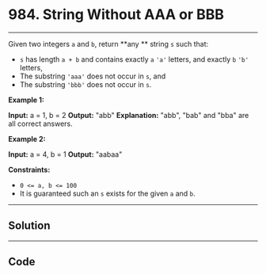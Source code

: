 # 984. String Without AAA or BBB

---

Given two integers `a` and `b`, return **any ** string `s` such that:

  * `s` has length `a + b` and contains exactly `a` `'a'` letters, and exactly `b` `'b'` letters,
  * The substring `'aaa'` does not occur in `s`, and
  * The substring `'bbb'` does not occur in `s`.



 

**Example 1:**


**Input:** a = 1, b = 2
**Output:** "abb"
**Explanation:** "abb", "bab" and "bba" are all correct answers.


**Example 2:**


**Input:** a = 4, b = 1
**Output:** "aabaa"


 

**Constraints:**

  * `0 <= a, b <= 100`
  * It is guaranteed such an `s` exists for the given `a` and `b`.

---

## Solution



---

## Code
```python


```